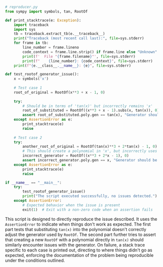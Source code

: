 ```python
# reproducer.py
from sympy import symbols, tan, RootOf

def print_stacktrace(e: Exception):
    import traceback
    import sys
    tb = traceback.extract_tb(e.__traceback__)
    print("Traceback (most recent call last):", file=sys.stderr)
    for frame in tb:
        line_number = frame.lineno
        code_context = frame.line.strip() if frame.line else "Unknown"
        print(f'  File "{frame.filename}"', file=sys.stderr)
        print(f"    {line_number}: {code_context}", file=sys.stderr)
    print(f"{e.__class__.__name__}: {e}", file=sys.stderr)

def test_rootof_generator_issue():
    x = symbols('x')
    
    # Test case 1
    root_of_original = RootOf(x**3 + x - 1, 0)
    
    try:
        # Should be in terms of 'tan(x)' but incorrectly remains 'x'
        root_of_substituted = RootOf((x**3 + x - 1).subs(x, tan(x)), 0)
        assert root_of_substituted.poly.gen == tan(x), "Generator should be tan(x)"
    except AssertionError as e:
        print_stacktrace(e)
        raise
    
    # Test case 2
    try:
        another_root_of_original = RootOf(tan(x)**3 + 2*tan(x) - 1, 0)
        # This should create a polynomial in 'x', but incorrectly uses 'tan(x)'
        incorrect_generator = RootOf((x**3 + 2*x - 1), 0)
        assert incorrect_generator.poly.gen == x, "Generator should be x"
    except AssertionError as e:
        print_stacktrace(e)
        raise

if __name__ == "__main__":
    try:
        test_rootof_generator_issue()
        print("The script executed successfully, no issues detected.")
    except AssertionError:
        # Expected behavior when the issue is present
        exit(1)  # Exit with a non-zero code when an assertion fails
```

This script is designed to directly reproduce the issue described. It uses the `AssertionError` to indicate when things don't work as expected. The first part tests that substituting `tan(x)` into the polynomial doesn't correctly adjust the generator used by `RootOf`. The second part further tries to assert that creating a new `RootOf` with a polynomial directly in `tan(x)` should similarly encounter issues with the generator. On failure, a stack trace specific to each case is printed out, directing to where things didn't go as expected, enforcing the documentation of the problem being reproducible under the conditions outlined.